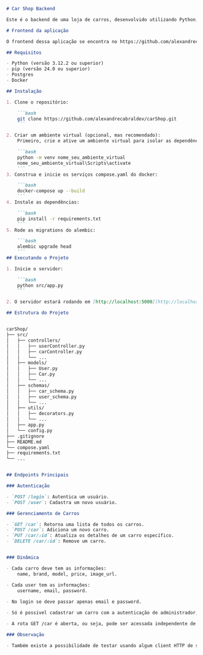 ```markdown
# Car Shop Backend

Este é o backend de uma loja de carros, desenvolvido utilizando Python, Flask e Postgres. O projeto fornece APIs para autenticação, gerenciamento de carros e outras funcionalidades necessárias para a loja.

# Frontend da aplicação

O frontend dessa aplicação se encontra no https://github.com/alexandrecabraldev/carDealership-frontEnd

## Requisitos

- Python (versão 3.12.2 ou superior)
- pip (versão 24.0 ou superior)
- Postgres
- Docker

## Instalação

1. Clone o repositório:

    ```bash
    git clone https://github.com/alexandrecabraldev/carShop.git
    ```

2. Criar um ambiente virtual (opcional, mas recomendado):
    Primeiro, crie e ative um ambiente virtual para isolar as dependências do seu projeto:

    ```bash
    python -m venv nome_seu_ambiente_virtual
    nome_seu_ambiente_virtual\Scripts\activate
    ```
3. Construa e inicie os serviços compose.yaml do docker:

    ```bash
    docker-compose up --build
    ```
4. Instale as dependências:

    ```bash
    pip install -r requirements.txt
    ```
5. Rode as migrations do alembic:

    ```bash
    alembic upgrade head
    ```
## Executando o Projeto

1. Inicie o servidor:

    ```bash
    python src/app.py
    ```

2. O servidor estará rodando em [http://localhost:5000](http://localhost:5000).

## Estrutura do Projeto


carShop/
├── src/
│   ├── controllers/
│   │   ├── userController.py
│   │   ├── carController.py
│   │   └── ...
│   ├── models/
│   │   ├── User.py
│   │   ├── Car.py
│   │   └── ...
│   ├── schemas/
│   │   ├── car_schema.py
│   │   ├── user_schema.py
│   │   └── ...
│   ├── utils/
│   │   ├── decorators.py
│   │   └── ...
│   ├── app.py
│   └── config.py
├── .gitignore
├── README.md
└── compose.yaml
├── requirements.txt
└── ...


## Endpoints Principais

### Autenticação

- `POST /login`: Autentica um usuário.
- `POST /user`: Cadastra um novo usuário.

### Gerenciamento de Carros

- `GET /car`: Retorna uma lista de todos os carros.
- `POST /car`: Adiciona um novo carro.
- `PUT /car/:id`: Atualiza os detalhes de um carro específico.
- `DELETE /car/:id`: Remove um carro.


### Dinâmica

- Cada carro deve tem as informações: 
    name, brand, model, price, image_url.

- Cada user tem as informações: 
    username, email, password.
    
- No login se deve passar apenas email e password.

- Só é possivel cadastrar um carro com a autenticação de administrador, assim como atualizar e deletar.

- A rota GET /car é aberta, ou seja, pode ser acessada independente de autenticação.

### Observação

- Também existe a possibilidade de testar usando algum client HTTP de sua escolha como: Insomnia, Postman, HTTPie, etc.
